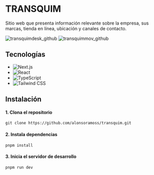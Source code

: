 # TRANSQUIM
Sitio web que presenta información relevante sobre la empresa, sus marcas, tienda en línea, ubicación y canales de contacto.

![transquimdesk_github](https://github.com/user-attachments/assets/e52c0c91-ea62-407c-8f8a-12c2521f6760)
![transquimmov_github](https://github.com/user-attachments/assets/14fea238-daac-4904-ae75-30df5705398b)

## Tecnologías
- ![Next.js](https://img.shields.io/badge/Next.js-black?style=for-the-badge&logo=next.js&logoColor=white)
- ![React](https://img.shields.io/badge/react-61DAFB.svg?style=for-the-badge&logo=react&logoColor=black)
- ![TypeScript](https://img.shields.io/badge/TypeScript-007ACC?style=for-the-badge&logo=typescript&logoColor=white)
- ![Tailwind CSS](https://img.shields.io/badge/Tailwind%20CSS-ffffff?style=for-the-badge&logo=tailwindcss&logoColor=38bdf8)

## Instalación
#### 1. Clona el repositorio
    git clone https://github.com/alonsoramoss/transquim.git

#### 2. Instala dependencias
    pnpm install

#### 3. Inicia el servidor de desarrollo
    pnpm run dev
